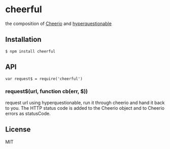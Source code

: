 
# cheerful

  the composition of [Cheerio](https://github.com/MatthewMueller/cheerio) and [hyperquestionable](https://github.com/nathan7/hyperquestionable)

## Installation

    $ npm install cheerful

## API

    var request$ = require('cheerful')

### request$(url, function cb(err, $))

  request url using hyperquestionable, run it through cheerio and hand it back to you.
  The HTTP status code is added to the Cheerio object and to Cheerio errors as statusCode.

## License

  MIT
